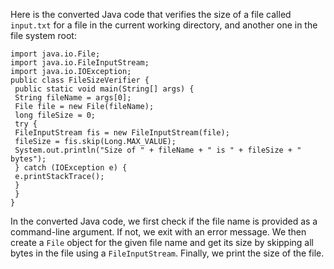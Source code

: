 Here is the converted Java code that verifies the size of a file called `input.txt` for a file in the current working directory, and another one in the file system root:
```
import java.io.File;
import java.io.FileInputStream;
import java.io.IOException;
public class FileSizeVerifier {
 public static void main(String[] args) {
 String fileName = args[0];
 File file = new File(fileName);
 long fileSize = 0;
 try {
 FileInputStream fis = new FileInputStream(file);
 fileSize = fis.skip(Long.MAX_VALUE);
 System.out.println("Size of " + fileName + " is " + fileSize + " bytes");
 } catch (IOException e) {
 e.printStackTrace();
 }
 }
}
```
In the converted Java code, we first check if the file name is provided as a command-line argument. If not, we exit with an error message. We then create a `File` object for the given file name and get its size by skipping all bytes in the file using a `FileInputStream`. Finally, we print the size of the file.

